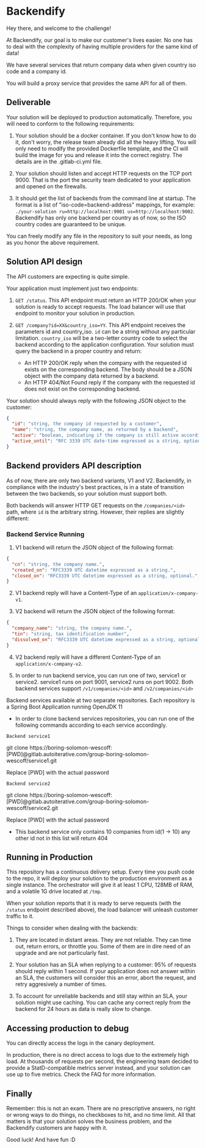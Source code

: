 # Backendify

Hey there, and welcome to the challenge!

At Backendify, our goal is to make our customer's lives easier. No one has to deal with the complexity of having multiple providers for the same kind of data!

We have several services that return company data when given country iso code and a company id.

You will build a proxy service that provides the same API for all of them.

## Deliverable

Your solution will be deployed to production automatically. Therefore, you will need to conform to the following requirements:

1. Your solution should be a docker container. If you don't know how to do it, don't worry, the release team already did all the heavy lifting. You will only need to modify the provided Dockerfile template, and the CI will build the image for you and release it into the correct registry. The details are in the .gitlab-ci.yml file.

2. Your solution should listen and accept HTTP requests on the TCP port 9000. That is the port the security team dedicated to your application and opened on the firewalls.

3. It should get the list of backends from the command line at startup. The format is a list of "iso-code=backend-address" mappings, for example: `./your-solution ru=http://localhost:9001 us=http://localhost:9002`. Backendify has only one backend per country as of now, so the ISO country codes are guaranteed to be unique.

You can freely modify any file in the repository to suit your needs, as long as you honor the above requirement.

## Solution API design

The API customers are expecting is quite simple.

Your application must implement just two endpoints:

1. `GET /status`.  This API endpoint must return an HTTP 200/OK when your solution is ready to accept requests. The load balancer will use that endpoint to monitor your solution in production.

2. `GET /company?id=XX&country_iso=YY`. This API endpoint receives the parameters id and country_iso. `id` can be a string without any particular limitation. `country_iso` will be a two-letter country code to select the backend according to the application configuration. Your solution must query the backend in a proper country and return:
    - An HTTP 200/OK reply when the company with the requested id exists on the corresponding backend. The body should be a JSON object with the company data returned by a backend.
    - An HTTP 404/Not Found reply if the company with the requested id does not exist on the corresponding backend.

Your solution should always reply with the following JSON object to the customer:

```json
{
  "id": "string, the company id requested by a customer",
  "name": "string, the company name, as returned by a backend",
  "active": "boolean, indicating if the company is still active according to the active_until date",
  "active_until": "RFC 3339 UTC date-time expressed as a string, optional."
}
```

## Backend providers API description

As of now, there are only two backend variants, V1 and V2. Backendify, in compliance with the industry's best practices, is in a state of transition between the two backends, so your solution must support both.

Both backends will answer HTTP GET requests on the `/companies/<id>` path, where `id` is the arbitrary string. However, their replies are slightly different:

### Backend Service Running

1. V1 backend will return the JSON object of the following format:

```json
{
  "cn": "string, the company name.",
  "created_on": "RFC3339 UTC datetime expressed as a string.",
  "closed_on": "RFC3339 UTC datetime expressed as a string, optional.",
}
```

2. V1 backend reply will have a Content-Type of an `application/x-company-v1`.


3. V2 backend will return the JSON object of the following format:
```json
{
  "company_name": "string, the company name.",
  "tin": "string, tax identification number",
  "dissolved_on": "RFC3339 UTC datetime expressed as a string, optional.",
}
```

4. V2 backend reply will have a different Content-Type of an `application/x-company-v2`.


5. In order to run backend service, you can run one of two, service1 or service2. service1 runs on port 9001, service2 runs on port 9002. Both backend services support `/v1/companies/<id>` and `/v2/companies/<id>`

Backend services available at two separate repositories. Each repository is a Spring Boot Application running OpenJDK 11

- In order to clone backend services repositories, you can run one of the following commands according to each service accordingly.

`Backend service1`

git clone https://boring-solomon-wescoff:[PWD]@gitlab.autoiterative.com/group-boring-solomon-wescoff/service1.git

Replace [PWD] with the actual password

`Backend service2`

git clone https://boring-solomon-wescoff:[PWD]@gitlab.autoiterative.com/group-boring-solomon-wescoff/service2.git

Replace [PWD] with the actual password


- This backend service only contains 10 companies from id(1 -> 10) any other id not in this list will return 404



## Running in Production

This repository has a continuous delivery setup. Every time you push code to the repo, it will deploy your solution to the production environment as a single instance. The orchestrator will give it at least 1 CPU, 128MB of RAM, and a volatile 1G drive located at `/tmp`.

When your solution reports that it is ready to serve requests (with the `/status` endpoint described above), the load balancer will unleash customer traffic to it.

Things to consider when dealing with the backends:

1. They are located in distant areas. They are not reliable. They can time out, return errors, or throttle you. Some of them are in dire need of an upgrade and are not particularly fast.

2. Your solution has an SLA when replying to a customer: 95% of requests should reply within 1 second. If your application does not answer within an SLA, the customers will consider this an error, abort the request, and retry aggresively a number of times.

3. To account for unreliable backends and still stay within an SLA, your solution might use caching. You can cache any correct reply from the backend for 24 hours as data is really slow to change.

## Accessing production to debug

You can directly access the logs in the canary deployment.

In production, there is no direct access to logs due to the extremely high load. At thousands of requests per second, the engineering team decided to provide a StatD-compatible metrics server instead, and your solution can use up to five metrics. Check the FAQ for more information.

## Finally

Remember: this is not an exam. There are no prescriptive answers, no right or wrong ways to do things, no checkboxes to hit, and no time limit. All that matters is that your solution solves the business problem, and the Backendify customers are happy with it.

Good luck! And have fun :D
